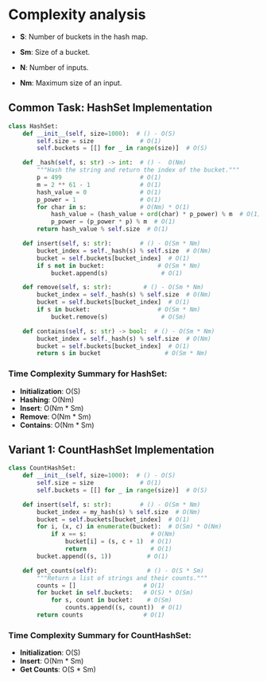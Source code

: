 # Complexity analysis

- **S**: Number of buckets in the hash map.

- **Sm**: Size of a bucket.

- **N**: Number of inputs.

- **Nm**: Maximum size of an input.


## Common Task: HashSet Implementation

```python
class HashSet:
    def __init__(self, size=1000):  # () - O(S)
        self.size = size             # O(1)
        self.buckets = [[] for _ in range(size)]  # O(S)

    def _hash(self, s: str) -> int:  # () -  O(Nm)
        """Hash the string and return the index of the bucket."""
        p = 499                      # O(1)
        m = 2 ** 61 - 1              # O(1)
        hash_value = 0               # O(1)
        p_power = 1                  # O(1)
        for char in s:               # O(Nm) * O(1)
            hash_value = (hash_value + ord(char) * p_power) % m  # O(1)
            p_power = (p_power * p) % m  # O(1)
        return hash_value % self.size  # O(1)

    def insert(self, s: str):        # () - O(Sm * Nm)
        bucket_index = self._hash(s) % self.size  # O(Nm)
        bucket = self.buckets[bucket_index]  # O(1)
        if s not in bucket:               # O(Sm * Nm)
            bucket.append(s)               # O(1)

    def remove(self, s: str):         # () - O(Sm * Nm)
        bucket_index = self._hash(s) % self.size  # O(Nm)
        bucket = self.buckets[bucket_index]  # O(1)
        if s in bucket:                   # O(Sm * Nm)
            bucket.remove(s)               # O(Sm)

    def contains(self, s: str) -> bool:  # () - O(Sm * Nm)
        bucket_index = self._hash(s) % self.size  # O(Nm)
        bucket = self.buckets[bucket_index]  # O(1)
        return s in bucket                  # O(Sm * Nm)
```

### Time Complexity Summary for HashSet:
- **Initialization**: O(S)
- **Hashing**: O(Nm)
- **Insert**: O(Nm * Sm)
- **Remove**: O(Nm * Sm)
- **Contains**: O(Nm * Sm)

## Variant 1: CountHashSet Implementation

```python
class CountHashSet:
    def __init__(self, size=1000):  # () - O(S)
        self.size = size             # O(1)
        self.buckets = [[] for _ in range(size)]  # O(S)

    def insert(self, s: str):        # () - O(Sm * Nm)
        bucket_index = my_hash(s) % self.size  # O(Nm)
        bucket = self.buckets[bucket_index]  # O(1)
        for i, (x, c) in enumerate(bucket):  # O(Sm) * O(Nm)
            if x == s:                  # O(Nm)
                bucket[i] = (s, c + 1)  # O(1)
                return                  # O(1)
        bucket.append((s, 1))          # O(1)

    def get_counts(self):              # () - O(S * Sm)
        """Return a list of strings and their counts."""
        counts = []                   # O(1)
        for bucket in self.buckets:   # O(S) * O(Sm)
            for s, count in bucket:    # O(Sm)
                counts.append((s, count))  # O(1)
        return counts                 # O(1)
```

### Time Complexity Summary for CountHashSet:
- **Initialization**: O(S)
- **Insert**: O(Nm * Sm)
- **Get Counts**: O(S * Sm)
